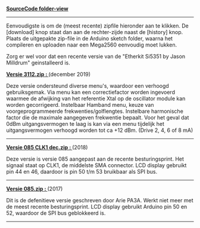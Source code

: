 <p><a href="https://github.com/costonisp/Meetzender/blob/master/SourceCode"><b>SourceCode folder-view</b></a></p>
<hr>
<p>Eenvoudigste is om de (meest recente) zipfile hieronder aan te klikken. De [download] knop staat dan aan de rechter-zijde naast de [history] knop. Plaats de uitgepakte zip-file in de Arduino sketch folder, waarna het compileren en uploaden naar een Mega2560 eenvoudig moet lukken.

Zorg er wel voor dat een recente versie van de "Etherkit Si5351 by Jason Milldrum"  geinstalleerd is.

</p>
<a href="https://github.com/costonisp/Meetzender/blob/master/SourceCode/Meetzender_v3112.zip"><b>Versie 3112.zip : </b></a>(december 2019)
    <p>Deze versie ondersteund diverse menu's, waardoor een verhoogd gebruiksgemak.
    Via menu kan een correctiefactor worden ingevoerd waarmee de afwijking van het 
    referentie Xtal op de oscillator module kan worden gecorrigeerd.
    Instelbaar Hamband menu, keuze van voorgeprogrammeerde frekwenties/golflengtes.
    Instelbare harmonische factor die de maximale aangegeven frekwentie bepaalt.
    Voor het geval dat 0dBm uitgangsvermogen te laag is kan via een menu tijdelijk 
    het uitgangsvermogen verhoogd worden tot ca +12 dBm. (Drive 2, 4, 6 of 8 mA)</p>
<hr> 

<a href="https://github.com/costonisp/Meetzender/blob/master/SourceCode/Meetzender_0_85_CLK1_dec.zip"><b>Versie 085 CLK1 dec.zip : </b></a> (2018)
    <p>Deze versie is versie 085 aangepast aan de recente besturingsprint.
    Het signaal staat op CLK1, de middelste SMA connector.
    LCD display gebruikt pin 44 en 46, daardoor is pin 50 t/m 53 bruikbaar als SPI bus.</p>
<hr>  

<a href="https://github.com/costonisp/Meetzender/blob/master/SourceCode/Meetzender_0_85.zip"><b>Versie 085.zip : </b></a> (2017)
    <p>Dit is de defenitieve versie geschreven door Arie PA3A.
    Werkt niet meer met de meest recente besturingsprint.
    LCD display gebruikt Arduino pin 50 en 52, waardoor de SPI bus geblokkeerd is.</p>
<hr>
